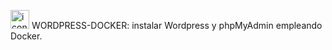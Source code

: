 
<img width="30" alt="icon" src="https://user-images.githubusercontent.com/1218979/172494172-531aad08-a595-41b3-8d13-9e8d4492cfb1.png">  WORDPRESS-DOCKER: instalar Wordpress y phpMyAdmin empleando Docker.



